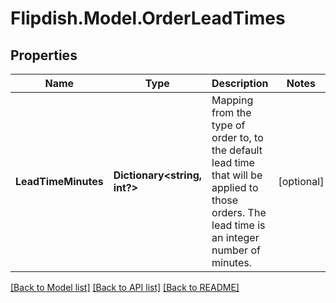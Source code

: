 # Flipdish.Model.OrderLeadTimes
## Properties

Name | Type | Description | Notes
------------ | ------------- | ------------- | -------------
**LeadTimeMinutes** | **Dictionary&lt;string, int?&gt;** | Mapping from the type of order to, to the default lead time that will be applied to those orders.  The lead time is an integer number of minutes. | [optional] 

[[Back to Model list]](../README.md#documentation-for-models) [[Back to API list]](../README.md#documentation-for-api-endpoints) [[Back to README]](../README.md)


